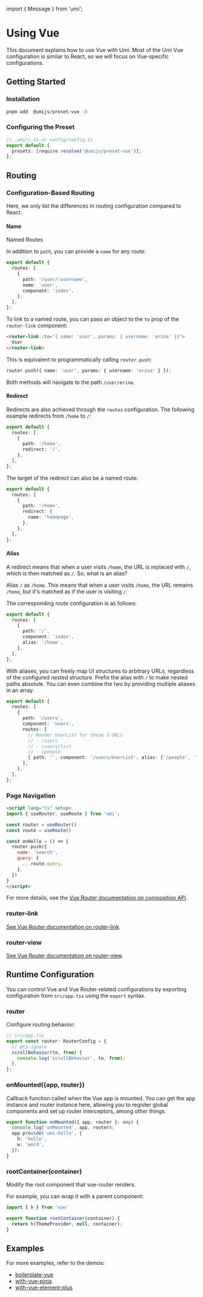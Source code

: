 import { Message } from 'umi';

# Using Vue

This document explains how to use Vue with Umi. Most of the Umi Vue configuration is similar to React, so we will focus on Vue-specific configurations.

## Getting Started

### Installation

```bash
pnpm add  @umijs/preset-vue -D
```

### Configuring the Preset

```ts
// .umirc.ts or config/config.ts
export default {
  presets: [require.resolve('@umijs/preset-vue')],
};

```

## Routing

### Configuration-Based Routing

<Message>
Here, we only list the differences in routing configuration compared to React.
</Message>

#### Name

Named Routes

In addition to `path`, you can provide a `name` for any route:

```ts
export default {
  routes: [
    {
      path: '/user/:username',
      name: 'user',
      component: 'index',
    },
  ],
};
```

To link to a named route, you can pass an object to the `to` prop of the `router-link` component:

```html
<router-link :to="{ name: 'user', params: { username: 'erina' }}">
  User
</router-link>
```

This is equivalent to programmatically calling `router.push`:

```ts
router.push({ name: 'user', params: { username: 'erina' } });
```

Both methods will navigate to the path `/user/erina`.

#### Redirect

Redirects are also achieved through the `routes` configuration. The following example redirects from `/home` to `/`:

```ts
export default {
  routes: [
    {
      path: '/home',
      redirect: '/',
    },
  ],
};
```

The target of the redirect can also be a named route:

```ts
export default {
  routes: [
    {
      path: '/home',
      redirect: {
        name: 'homepage',
      },
    },
  ],
};
```

#### Alias

A redirect means that when a user visits `/home`, the URL is replaced with `/`, which is then matched as `/`. So, what is an alias?

Alias `/` as `/home`. This means that when a user visits `/home`, the URL remains `/home`, but it's matched as if the user is visiting `/`.

The corresponding route configuration is as follows:

```ts
export default {
  routes: [
    {
      path: '/',
      component: 'index',
      alias: '/home',
    },
  ],
};
```

With aliases, you can freely map UI structures to arbitrary URLs, regardless of the configured nested structure. Prefix the alias with `/` to make nested paths absolute. You can even combine the two by providing multiple aliases in an array:

```ts
export default {
  routes: [
    {
      path: '/users',
      component: 'users',
      routes: [
        // Render UserList for these 3 URLs
        // - /users
        // - /users/list
        // - /people
        { path: '', component: '/users/UserList', alias: ['/people', 'list'] },
      ],
    },
  ],
};
```

### Page Navigation

```html
<script lang="ts" setup>
import { useRouter, useRoute } from 'umi';

const router = useRouter()
const route = useRoute()

const onHello = () => {
  router.push({
    name: 'search',
    query: {
      ...route.query,
    },
  })
}
</script>
```

For more details, see the [Vue Router documentation on composition API](https://router.vuejs.org/guide/advanced/composition-api.html#accessing-the-router-and-current-route-inside-setup).

### router-link

[See Vue Router documentation on router-link](https://router.vuejs.org/guide/#router-link).

### router-view

[See Vue Router documentation on router-view](https://router.vuejs.org/guide/#router-view).

## Runtime Configuration

You can control Vue and Vue Router-related configurations by exporting configuration from `src/app.tsx` using the `export` syntax.

### router

Configure routing behavior:

```ts
// src/app.tsx
export const router: RouterConfig = {
  // @ts-ignore
  scrollBehavior(to, from) {
    console.log('scrollBehavior', to, from);
  },
};
```

### onMounted(\{app, router\})

Callback function called when the Vue app is mounted. You can get the app instance and router instance here, allowing you to register global components and set up router interceptors, among other things.

```ts
export function onMounted({ app, router }: any) {
  console.log('onMounted', app, router);
  app.provide('umi-hello', {
    h: 'hello',
    w: 'word',
  });
}
```

### rootContainer(container)

Modify the root component that vue-router renders.

For example, you can wrap it with a parent component:

```ts
import { h } from 'vue'

export function rootContainer(container) {
  return h(ThemeProvider, null, container);
}
```

## Examples

For more examples, refer to the demos:

* [boilerplate-vue](https://github.com/umijs/umi/tree/master/examples/boilerplate-vue)
* [with-vue-pinia](https://github.com/umijs/umi/tree/master/examples/with-vue-pinia)
* [with-vue-element-plus](https://github.com/umijs/umi/tree/master/examples/with-vue-element-plus)
